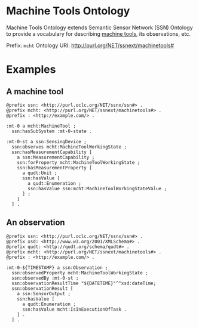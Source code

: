 # Machine Tools Ontology

Machine Tools Ontology extends Semantic Sensor Network (SSN) Ontology to provide a vocabulary for describing [machine tools](https://en.wikipedia.org/wiki/Machine_tool), its observations, etc.

Prefix: `mcht`
Ontology URI: http://purl.org/NET/ssnext/machinetools#

# Examples

## A machine tool

```
@prefix ssn: <http://purl.oclc.org/NET/ssnx/ssn#> .
@prefix mcht: <http://purl.org/NET/ssnext/machinetools#> .
@prefix : <http://example.com/> .

:mt-0 a mcht:MachineTool ;
  ssn:hasSubSystem :mt-0-state .
  
:mt-0-st a ssn:SensingDevice ;
  ssn:observes mcht:MachineToolWorkingState ;
  ssn:hasMeasurementCapability [
    a ssn:MeasurementCapability ;
    ssn:forProperty mcht:MachineToolWorkingState ;
    ssn:hasMeasurementProperty [
      a qudt:Unit ;
      ssn:hasValue [
        a qudt:Enumeration ;
        ssn:hasValue ssn:mcht:MachineToolWorkingStateValue ;
      ] ;
    ]
  ] .
```

## An observation

```
@prefix ssn: <http://purl.oclc.org/NET/ssnx/ssn#> .
@prefix xsd: <http://www.w3.org/2001/XMLSchema#> .
@prefix qudt: <http://qudt.org/schema/qudt#> .
@prefix mcht: <http://purl.org/NET/ssnext/machinetools#> .
@prefix : <http://example.com/> .

:mt-0-${TIMESTAMP} a ssn:Observation ;
  ssn:observedProperty mcht:MachineToolWorkingState ;
  ssn:observedBy :mt-0-st ;
  ssn:observationResultTime "${DATETIME}"^^xsd:dateTime;
  ssn:observationResult [ 
    a ssn:SensorOutput ;
    ssn:hasValue [
      a qudt:Enumeration ;
      ssn:hasValue mcht:IsInExecutionOfTask .
    ] . 
  ] .
```

